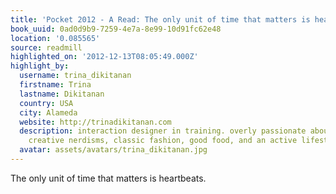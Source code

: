 ```yaml
---
title: 'Pocket 2012 - A Read: The only unit of time that matters is heartbeats.'
book_uuid: 0ad0d9b9-7259-4e7a-8e99-10d91fc62e48
location: '0.085565'
source: readmill
highlighted_on: '2012-12-13T08:05:49.000Z'
highlight_by:
  username: trina_dikitanan
  firstname: Trina
  lastname: Dikitanan
  country: USA
  city: Alameda
  website: http://trinadikitanan.com
  description: interaction designer in training. overly passionate about great design,
    creative nerdisms, classic fashion, good food, and an active lifestyle.
  avatar: assets/avatars/trina_dikitanan.jpg
---
```


The only unit of time that matters is heartbeats.